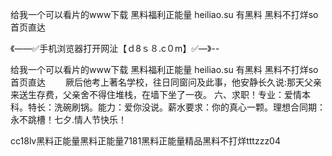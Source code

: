 给我一个可以看片的www下载
黑料福利正能量
heiliao.su 有黑料
黑料不打烊so首页直达


《——✅手机浏览器打开网沚【ｄ8ｓ８.c０m】✅—》--

给我一个可以看片的www下载
黑料福利正能量
heiliao.su 有黑料
黑料不打烊so首页直达
　　厥后他考上著名学校，往日同窗问及此事，他安静长久说:那天父亲来送生存费，父亲舍不得住堆栈，在墙下坐了一夜。
	六、求职！专业：爱情本科。特长：洗碗刷锅。能力：爱你没说。薪水要求：你的真心一颗。理想合同期：永不跳槽！七夕.情人节快乐！





cc18lv黑料正能量黑料正能量7181黑料正能量精品黑料不打烊tttzzz04
